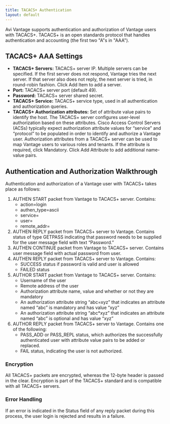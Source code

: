 ```yaml
---
title: TACACS+ Authentication
layout: default
---
```

Avi Vantage supports authentication and authorization of Vantage users with TACACS+. TACACS+ is an open standards protocol that handles authentication and accounting (the first two "A"s in "AAA").

## TACACS+ AAA Settings

* **TACACS+ Servers:** TACACS+ server IP. Multiple servers can be specified. If the first server does not respond, Vantage tries the next server. If that server also does not reply, the next server is tried, in round-robin fashion. Click Add Item to add a server.
* **Port:** TACACS+ server port (default 49).
* **Password:** TACACS+ server shared secret.
* **TACACS+ Service:** TACACS+ service type, used in all authentication and authorization queries.
* **TACACS+ Authorization attributes:** Set of attribute value pairs to identify the host. The TACACS+ server configures user-level authorization based on these attributes. Cisco Access Control Servers (ACSs) typically expect authorization attribute values for “service” and “protocol” to be populated in order to identify and authorize a Vantage user. Authorization attributes from a TACACS+ server can be used to map Vantage users to various roles and tenants. If the attribute is required, click Mandatory. Click Add Attribute to add additional name-value pairs. 

## Authentication and Authorization Walkthrough

Authentication and authorization of a Vantage user with TACACS+ takes place as follows:
<ol> 
 <li>AUTHEN START packet from Vantage to TACACS+ server. Contains: 
  <ul> 
   <li>action=login</li> 
   <li>authen_type=ascii</li> 
   <li>service=</li> 
   <li>user=</li> 
   <li>remote_addr=</li> 
  </ul> </li> 
 <li>AUTHEN REPLY packet from TACACS+ server to Vantage. Contains status of type GETPASS indicating that password needs to be supplied for the user message field with text “Password.”</li> 
 <li>AUTHEN CONTINUE packet from Vantage to TACACS+ server. Contains user message field with actual password from user.</li> 
 <li>AUTHEN REPLY packet from TACACS+ server to Vantage. Contains: 
  <ul> 
   <li>SUCCESS status if password is valid and user is allowed</li> 
   <li>FAILED status</li> 
  </ul> </li> 
 <li>AUTHOR START packet from Vantage to TACACS+ server. Contains: 
  <ul> 
   <li>Username of the user</li> 
   <li>Remote address of the user</li> 
   <li>Authorization attribute name, value and whether or not they are mandatory</li> 
   <li>An authorization attribute string “abc=xyz” that indicates an attribute named “abc” is mandatory and has value “xyz”</li> 
   <li>An authorization attribute string “abc*xyz” that indicates an attribute named “abc” is optional and has value “xyz”</li> 
  </ul> </li> 
 <li>AUTHOR REPLY packet from TACACS+ server to Vantage. Contains one of the following: 
  <ul> 
   <li>PASS_ADD or PASS_REPL status, which authorizes the successfully authenticated user with attribute value pairs to be added or replaced.</li> 
   <li>FAIL status, indicating the user is not authorized.</li> 
  </ul> </li> 
</ol> 

### Encryption

All TACACS+ packets are encrypted, whereas the 12-byte header is passed in the clear. Encryption is part of the TACACS+ standard and is compatible with all TACACS+ servers.

### Error Handling

If an error is indicated in the Status field of any reply packet during this process, the user login is rejected and results in a failure.
